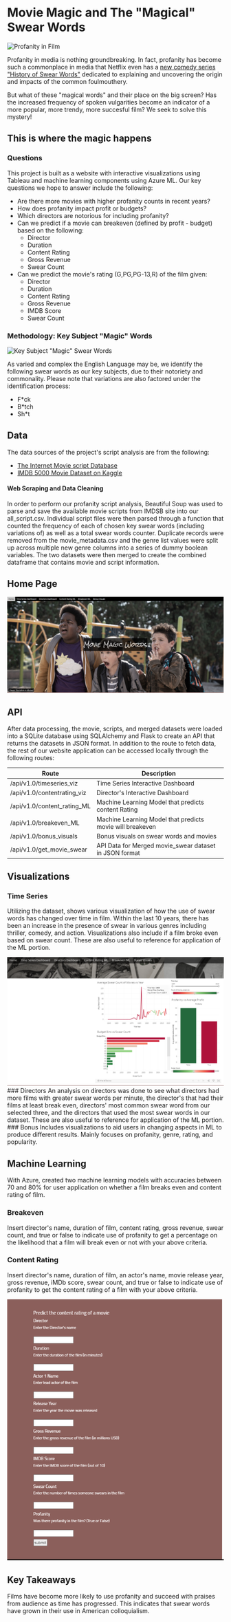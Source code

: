# Movie Magic and The "Magical" Swear Words
![Profanity in Film](https://nofilmschool.com/sites/default/files/styles/article_1500/public/wow.jpg?itok=6r6h97Z1)

Profanity in media is nothing groundbreaking. In fact, profanity has become such a commonplace in media that Netflix even has a [new comedy series "History of Swear Words"](https://www.netflix.com/title/81305757) dedicated to explaining and uncovering the origin and impacts of the common foulmouthery. 

But what of these "magical words" and their place on the big screen? Has the increased frequency of spoken vulgarities become an indicator of a more popular, more trendy, more succesful film? We seek to solve this mystery!

## This is where the magic happens

### Questions
This project is built as a website with interactive visualizations using Tableau and machine learning components using Azure ML. Our key questions we hope to answer include the following:

* Are there more movies with higher profanity counts in recent years?
* How does profanity impact profit or budgets?
* Which directors are notorious for including profanity?
* Can we predict if a movie can breakeven (defined by profit - budget) based on the following:
  * Director
  * Duration
  * Content Rating
  * Gross Revenue
  * Swear Count
* Can we predict the movie's rating (G,PG,PG-13,R) of the film given: 
  * Director
  * Duration
  * Content Rating
  * Gross Revenue
  * IMDB Score
  * Swear Count

### Methodology: Key Subject "Magic" Words
![Key Subject "Magic" Swear Words](https://bicontent.businessinsurance.com/4932e90f-7e6c-4bad-90b9-85f79c7723fd.jpg)

As varied and complex the English Language may be, we identify the following swear words as our key subjects, due to their notoriety and commonality. Please note that variations are also factored under the identification process:
* F*ck
* B*tch
* Sh*t

## Data
The data sources of the project's script analysis are from the following:
* [The Internet Movie script Database](https://imsdb.com/all-scripts.html)
* [IMDB 5000 Movie Dataset on Kaggle](https://www.kaggle.com/carolzhangdc/imdb-5000-movie-dataset)

#### Web Scraping and Data Cleaning

In order to perform our profanity script analysis, Beautiful Soup was used to parse and save the available movie scripts from IMDSB site into our all_script.csv.  Individual script files were then parsed through a function that counted the frequency of each of chosen key swear words (including variations of) as well as a total swear words counter. Duplicate records were removed from the movie_metadata.csv and the genre list values were split up across multiple new genre columns into a series of dummy  boolean variables. The two datasets were then merged to create the combined dataframe that contains movie and script information.

## Home Page 
<img src="/Images/Landing_Page.PNG" alt="My cool logo"/>

## API

After data processing, the movie, scripts, and merged datasets were loaded into a SQLite database using SQLAlchemy and Flask to create an API that returns the datasets in JSON format. In addition to the route to fetch data, the rest of our website application can be accessed locally through the following routes:

|Route|Description|
|-|-|
|/api/v1.0/timeseries_viz|Time Series Interactive Dashboard|
|/api/v1.0/contentrating_viz|Director's Interactive Dashboard|
|/api/v1.0/content_rating_ML|Machine Learning Model that predicts content Rating|
|/api/v1.0/breakeven_ML|Machine Learning Model that predicts movie will breakeven|
|/api/v1.0/bonus_visuals|Bonus visuals on swear words and movies|
|/api/v1.0/get_movie_swear	|API Data for Merged movie_swear dataset in JSON format


## Visualizations

### Time Series
Utilizing the dataset, shows various visualization of how the use of swear words has changed over time in film. Within the last 10 years, there has been an increase in the presence of swear in various genres including thriller, comedy, and action. Visualizations also include if a film broke even based on swear count. These are also useful to reference for application of the ML portion.

<img src="/Images/Director's%20Dashboard.PNG" alt="My cool logo"/>
### Directors
An analysis on directors was done to see what directors had more films with greater swear words per minute, the director's that had their films at least break even, directors' most common swear word from our selected three, and the directors that used the most swear words in our dataset. These are also useful to reference for application of the ML portion.
### Bonus
Includes visualizations to aid users in changing aspects in ML to produce different results. Mainly focuses on profanity, genre, rating, and popularity. 

## Machine Learning
With Azure, created two machine learning models with accuracies between 70 and 80% for user application on whether a film breaks even and content rating of film.
### Breakeven
Insert director's name, duration of film, content rating, gross revenue, swear count, and true or false to indicate use of profanity to get a percentage on the likelihood that a film will break even or not with your above criteria.
### Content Rating
Insert director's name, duration of film, an actor's name, movie release year, gross revenue, iMDb score, swear count, and true or false to indicate use of profanity to get the content rating of a film with your above criteria.

<img src="/Images/Content_Rating%20ML.PNG" alt="My cool logo"/>



## Key Takeaways
Films have become more likely to use profanity and succeed with praises from audience as time has progressed. This indicates that swear words have grown in their use in American colloquialism.



